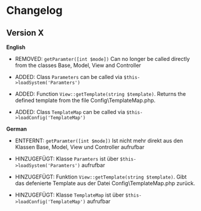 # Changelog

## Version X

**English**

- REMOVED: `getParamter([int $mode])`
  Can no longer be called directly from the classes Base, Model, View and Controller

- ADDED: Class `Parameters` can be called via `$this->loadSystem('Paramters')`

- ADDED: Function `View::getTemplate(string $template)`. Returns the defined template from the file Config\TemplateMap.php.

- ADDED: Class `TemplateMap` can be called via `$this->loadConfig('TemplateMap')`

**German**

- ENTFERNT: `getParamter([int $mode])`
  Ist nicht mehr direkt aus den Klassen Base, Model, View und Controller aufrufbar

- HINZUGEFÜGT: Klasse `Paramters` ist über `$this->loadSystem('Paramters')` aufrufbar

- HINZUGEFÜGT: Funktion `View::getTemplate(string $template)`. Gibt das defenierte Template aus der Datei Config\TemplateMap.php zurück.

- HINZUGEFÜGT: Klasse `TemplateMap` ist über `$this->loadConfig('TemplateMap')` aufrufbar
